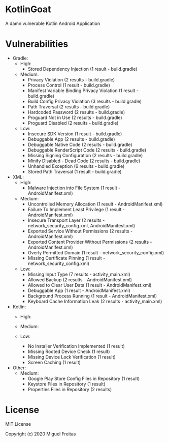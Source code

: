 # KotlinGoat

A damn vulnerable Kotlin Android Application

# Vulnerabilities

- Gradle:
    - High:
        - Stored Dependency Injection (1 result - build.gradle)
    - Medium:
        - Privacy Violation (2 results - build.gradle)
        - Process Control (1 result - build.gradle)
        - Manifest Variable Binding Privacy Violation (1 result - build.gradle)
        - Build Config Privacy Violation (3 results - build.gradle)
        - Path Traversal (2 results - build.gradle)
        - Hardcoded Password (2 results - build.gradle)
        - Proguard Not in Use (2 results - build.gradle)
        - Proguard Disabled (2 results - build.gradle)
    - Low:
        - Insecure SDK Version (1 result - build.gradle)
        - Debuggable App (2 results - build.gradle)
        - Debuggable Native Code (2 results - build.gradle)
        - Debuggable RenderScript Code (2 results - build.gradle)
        - Missing Signing Configuration (2 results - build.gradle)
        - Minify Disabled - Dead Code (2 results - build.gradle)
        - Unhandled Exception (6 results - build.gradle)
        - Stored Path Traversal (1 result - build.gradle)
- XML:
    - High:
        - Malware Injection into File System (1 result - AndroidManifest.xml)
    - Medium:
        - Uncontrolled Memory Allocation (1 result - AndroidManifest.xml)
        - Failure To Implement Least Privilege (1 result - AndroidManifest.xml)
        - Insecure Transport Layer (2 results - network_security_config.xml, AndroidManifest.xml)
        - Exported Service Without Permissions (2 results - AndroidManifest.xml)
        - Exported Content Provider Without Permissions (2 results - AndroidManifest.xml)
        - Overly Permitted Domain (1 result - network_security_config.xml)
        - Missing Certificate Pinning (1 result - network_security_config.xml)
    - Low:
        - Missing Input Type (7 results - activity_main.xml)
        - Allowed Backup (2 results - AndroidManifest.xml)
        - Allowed to Clear User Data (1 result - AndroidManifest.xml)
        - Debuggable App (1 result - AndroidManifest.xml)
        - Background Process Running (1 result - AndroidManifest.xml)
        - Keyboard Cache Information Leak (2 results - activity_main.xml)
- Kotlin:
    - High:

    - Medium:

    - Low:
        - No Installer Verification Implemented (1 result)
        - Missing Rooted Device Check (1 result)
        - Missing Device Lock Verification (1 result)
        - Screen Caching (1 result)
- Other:
    - Medium:
        - Google Play Store Config Files in Repository (1 result)
        - Keystore Files in Repository (1 result)
        - Properties Files in Repository (2 results)


# License

MIT License

Copyright (c) 2020 Miguel Freitas
